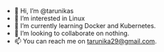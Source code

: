 - 👋 Hi, I’m @tarunikas
- 👀 I’m interested in Linux
- 🌱 I’m currently learning Docker and Kubernetes.
- 💞️ I’m looking to collaborate on nothing.
- 📫 You can reach me on tarunika29@gmail.com.

<!---
tarunikas/tarunikas is a ✨ special ✨ repository because its `README.md` (this file) appears on your GitHub profile.
You can click the Preview link to take a look at your changes.
--->
